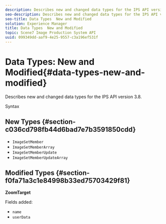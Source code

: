 ```yaml
---
description: Describes new and changed data types for the IPS API version 3.8.
seo-description: Describes new and changed data types for the IPS API version 3.8.
seo-title: Data Types  New and Modified
solution: Experience Manager
title: Data Types  New and Modified
topic: Scene7 Image Production System API
uuid: 099349dd-aaf9-4e25-9557-c3a196ef531f
---
```


# Data Types: New and Modified{#data-types-new-and-modified}

Describes new and changed data types for the IPS API version 3.8.

 Syntax 

## New Types {#section-c036cd798fb44d6bad7e7b3591850cdd}

* `ImageSetMember` 
* `ImageSetMemberArray` 
* `ImageSetMemberUpdate` 
* `ImageSetMemberUpdateArray`

## Modified Types {#section-f0fa71a3c1e84998b33ed75703429f81}

**ZoomTarget**

Fields added:

* `name`
* `userData`

